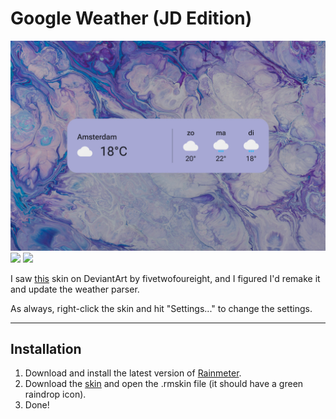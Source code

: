 # Google Weather (JD Edition)

![](Google-Weather-(JD-Edition)-1500px.jpg)  
![](https://img.shields.io/github/downloads/adriaanjelle/Google-Weather-JD-Edition/total?style=for-the-badge&logo=github&logoColor=FFFFFF) [![](https://img.shields.io/badge/DeviantArt-FFFFFF?style=for-the-badge&logo=deviantart&logoColor=FFFFFF&color=05CC47)](https://www.deviantart.com/adriaanjelle/art/Google-Weather-JD-Edition-Updated-2024-06-17-983724257)

I saw [this](https://www.deviantart.com/fivetwofoureight/art/Google-Weather-5-0-OUTDATED-more-info-below-613748355) skin on DeviantArt by fivetwofoureight, and I figured I'd remake it and update the weather parser.

As always, right-click the skin and hit "Settings..." to change the settings.

----

## Installation

1. Download and install the latest version of [Rainmeter](https://www.rainmeter.net/).  
2. Download the [skin](https://github.com/adriaanjelle/Google-Weather-JD-Edition/releases/latest) and open the .rmskin file (it should have a green raindrop icon).  
3. Done!
